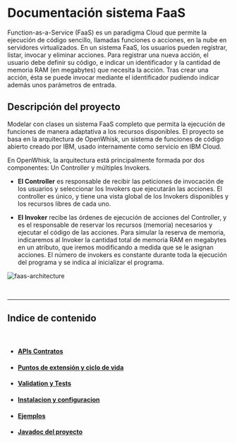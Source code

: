 # Documentación sistema FaaS

Function-as-a-Service (FaaS) es un paradigma Cloud que permite la ejecución de código
sencillo, llamadas funciones o acciones, en la nube en servidores virtualizados. En un
sistema FaaS, los usuarios pueden registrar, listar, invocar y eliminar acciones. Para
registrar una nueva acción, el usuario debe definir su código, e indicar un identificador y la
cantidad de memoria RAM (en megabytes) que necesita la acción. Tras crear una acción,
ésta se puede invocar mediante el identificador pudiendo indicar además unos parámetros
de entrada.

## Descripción del proyecto

Modelar con clases un sistema FaaS completo que permita la ejecución de
funciones de manera adaptativa a los recursos disponibles. El proyecto se basa en la
arquitectura de OpenWhisk, un sistema de funciones de código abierto creado por IBM,
usado internamente como servicio en IBM Cloud.

En OpenWhisk, la arquitectura está principalmente formada por dos componentes: Un
Controller y múltiples Invokers.

- **El Controller** es responsable de recibir las peticiones de invocación de los usuarios
y seleccionar los Invokers que ejecutarán las acciones. El controller es único, y tiene
una vista global de los Invokers disponibles y los recursos libres de cada uno.


- **El Invoker** recibe las órdenes de ejecución de acciones del Controller, y es el
responsable de reservar los recursos (memoria) necesarios y ejecutar el código de
las acciones. Para simular la reserva de memoria, indicaremos al Invoker la cantidad
total de memoria RAM en megabytes en un atributo, que iremos modificando a
medida que se le asignan acciones. El número de invokers es constante durante
toda la ejecución del programa y se indica al inicializar el programa.

![faas-architecture](https://i.ibb.co/pjKF6ph/Capture.png)

<br>
<hr>

## Indice de contenido

<br>

- #### [APIs Contratos](APIContracts/README.md)
- #### [Puntos de extensión y ciclo de vida](ExtensionPointsAndLiveCycle/README.md)
- #### [Validation y Tests](ValidationAndTests/README.md)
- #### [Instalacion y configuracion](Installation&Configuration/README.md)
<!-- - #### [Ejemplos](src/main/resources/documentation/Examples/README.md) -->
- #### [Ejemplos](../../java/main/Main.java)
- #### [Javadoc del proyecto](../javadoc)